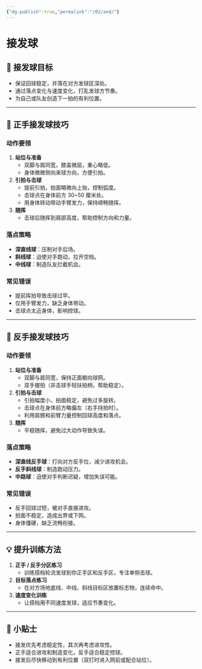 ```yaml
---
{"dg-publish":true,"permalink":"/02/and/"}
---
```


# 接发球

## 🎯 接发球目标
- 保证回球稳定，并落在对方发球区深处。
- 通过落点变化与速度变化，打乱发球方节奏。
- 为自己或队友创造下一拍的有利位置。

---

## 🏓 正手接发球技巧

### 动作要领
1. **站位与准备**
   - 双脚与肩同宽，膝盖微屈，重心略低。
   - 身体微微侧向来球方向，方便引拍。
2. **引拍与击球**
   - 提前引拍，拍面略微向上抬，控制弧度。
   - 击球点在身体前方 30~50 厘米处。
   - 用身体转动带动手臂发力，保持顺畅随挥。
3. **随挥**
   - 击球后随挥到肩部高度，帮助控制方向和力量。

### 落点策略
- **深直线球**：压制对手后场。
- **斜线球**：迫使对手跑动，拉开空档。
- **中线球**：制造队友拦截机会。

### 常见错误
- 提前挥拍导致击球过早。
- 仅用手臂发力，缺乏身体带动。
- 击球点太近身体，影响控球。

---

## 🏓 反手接发球技巧

### 动作要领
1. **站位与准备**
   - 双脚与肩同宽，保持正面朝向球网。
   - 双手握拍（非击球手轻扶拍柄，帮助稳定）。
2. **引拍与击球**
   - 引拍幅度小，拍面稳定，避免过多旋转。
   - 击球点在身体前方略偏左（右手持拍时）。
   - 利用肩膀和前臂力量控制回球高度和落点。
3. **随挥**
   - 平稳随挥，避免过大动作导致失误。

### 落点策略
- **深直线反手球**：打向对方反手位，减少进攻机会。
- **反手斜线球**：制造跑动压力。
- **中路球**：迫使对手判断迟疑，增加失误可能。

### 常见错误
- 反手回球过短，被对手直接进攻。
- 拍面不稳定，造成出界或下网。
- 身体僵硬，缺乏流畅衔接。

---

## 💡 提升训练方法
1. **正手 / 反手分区练习**
   - 训练搭档轮流发球到你正手区和反手区，专注单侧击球。
2. **目标落点练习**
   - 在对方场地底线、中线、斜线目标区放置标志物，连续命中。
3. **速度变化训练**
   - 让搭档用不同速度发球，适应节奏变化。

---

## 📌 小贴士
- 接发优先考虑稳定性，其次再考虑进攻性。
- 正手适合进攻和制造变化，反手适合稳定控球。
- 接发后尽快移动到有利位置（双打时进入网前或配合站位）。

